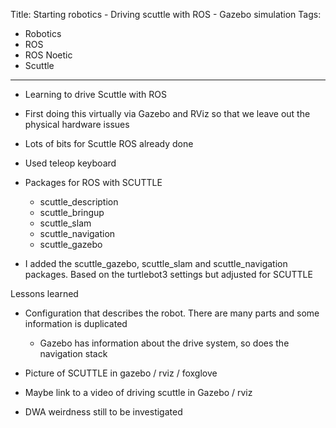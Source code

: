 Title: Starting robotics - Driving scuttle with ROS - Gazebo simulation
Tags:

- Robotics
- ROS
- ROS Noetic
- Scuttle

---

- Learning to drive Scuttle with ROS
- First doing this virtually via Gazebo and RViz so that we leave out the physical hardware issues
- Lots of bits for Scuttle ROS already done
- Used teleop keyboard

- Packages for ROS with SCUTTLE
  - scuttle_description
  - scuttle_bringup
  - scuttle_slam
  - scuttle_navigation
  - scuttle_gazebo

- I added the scuttle_gazebo, scuttle_slam and scuttle_navigation packages. Based on the turtlebot3
  settings but adjusted for SCUTTLE

Lessons learned

- Configuration that describes the robot. There are many parts and some information is duplicated
  - Gazebo has information about the drive system, so does the navigation stack

- Picture of SCUTTLE in gazebo / rviz / foxglove

- Maybe link to a video of driving scuttle in Gazebo / rviz
- DWA weirdness still to be investigated